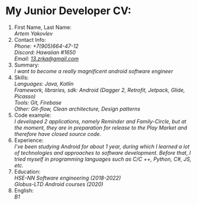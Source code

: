 <h1>My Junior Developer CV:</h1>

1. First Name, Last Name:<br> 
  <i>Artem Yakovlev</i>
2. Contact Info:<br> 
  <i>Phone: +7(905)664-47-12 <br>Discord: Hawaiian #1650 <br>Email: 13.zrka@gmail.com</i> 
3. Summary:<br> 
  <i>I want to become a really magnificent android software engineer</i>
4. Skills:<br> 
  <i>Languages: Java, Kotlin<br>
  Framework, libraries, sdk: Android (Dagger 2, Retrofit, Jetpack, Glide, Picasso)</br>
  Tools: Git, Firebase<br>
  Other: Git-flow, Clean architecture, Design patterns </i>
5. Code example:<br> 
  <i>I developed 2 applications, namely Reminder and Family-Circle, but at the moment, they are in preparation for release to     the Play Market and therefore have closed source code.</i>
6. Experience:<br>
  <i>I’ve been studying Android for about 1 year, during which I learned a lot of technologies and approaches to software          development. Before that, I tried myself in programming languages ​​such as C/C ++, Python, C#, JS, etc.</i>
7. Education:<br> 
  <i>HSE-NN Software engineering (2018-2022)<br>
Globus-LTD Android courses (2020) </i>
8. English:<br> 
  <i>B1</i>
 

